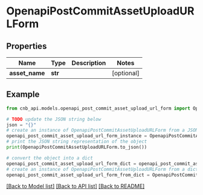# OpenapiPostCommitAssetUploadURLForm


## Properties

Name | Type | Description | Notes
------------ | ------------- | ------------- | -------------
**asset_name** | **str** |  | [optional] 

## Example

```python
from cnb_api.models.openapi_post_commit_asset_upload_url_form import OpenapiPostCommitAssetUploadURLForm

# TODO update the JSON string below
json = "{}"
# create an instance of OpenapiPostCommitAssetUploadURLForm from a JSON string
openapi_post_commit_asset_upload_url_form_instance = OpenapiPostCommitAssetUploadURLForm.from_json(json)
# print the JSON string representation of the object
print(OpenapiPostCommitAssetUploadURLForm.to_json())

# convert the object into a dict
openapi_post_commit_asset_upload_url_form_dict = openapi_post_commit_asset_upload_url_form_instance.to_dict()
# create an instance of OpenapiPostCommitAssetUploadURLForm from a dict
openapi_post_commit_asset_upload_url_form_from_dict = OpenapiPostCommitAssetUploadURLForm.from_dict(openapi_post_commit_asset_upload_url_form_dict)
```
[[Back to Model list]](../README.md#documentation-for-models) [[Back to API list]](../README.md#documentation-for-api-endpoints) [[Back to README]](../README.md)


